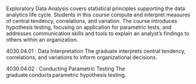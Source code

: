 Exploratory Data Analysis covers statistical principles supporting the data analytics life cycle. Students in this course compute and interpret measures of central tendency, correlations, and variation. The course introduces hypothesis testing, focusing on application for parametric tests, and addresses communication skills and tools to explain an analyst’s findings to others within an organization.

4030.04.01 : Data Interpretation
The graduate interprets central tendency, correlations, and variations to inform organizational decisions.

4030.04.02 : Conducting Parametric Testing
The graduate conducts parametric hypothesis testing.
